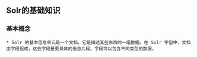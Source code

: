 ## Solr的基础知识
### 基本概念
    * Solr 的基本信息单元是一个文档，它是描述某些东西的一组数据。在 Solr 宇宙中，文档由字段组成，这些字段是更具体的信息片段。字段可以包含不同类型的数据。
